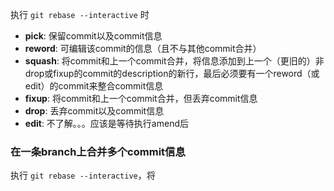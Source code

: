 执行 ```git rebase --interactive``` 时

- **pick**: 保留commit以及commit信息
- **reword**: 可编辑该commit的信息（且不与其他commit合并）
- **squash**: 将commit和上一个commit合并，将信息添加到上一个（更旧的）非drop或fixup的commit的description的新行，最后必须要有一个reword（或edit）的commit来整合commit信息
- **fixup**: 将commit和上一个commit合并，但丢弃commit信息
- **drop**: 丢弃commit以及commit信息
- **edit**: 不了解。。。应该是等待执行amend后



### 在一条branch上合并多个commit信息

执行 ```git rebase --interactive```，将

